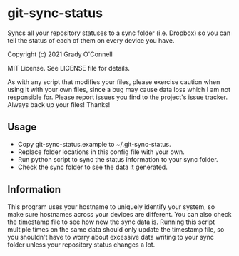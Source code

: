 # git-sync-status

Syncs all your repository statuses to a sync folder (i.e. Dropbox) so you can
tell the status of each of them on every device you have.

Copyright (c) 2021 Grady O'Connell

MIT License.  See LICENSE file for details.

As with any script that modifies your files, please exercise caution when
using it with your own files, since a bug may cause data loss which I am
not responsible for.  Please report issues you find to the project's
issue tracker.  Always back up your files!  Thanks!

## Usage

- Copy git-sync-status.example to ~/.git-sync-status.
- Replace folder locations in this config file with your own.
- Run python script to sync the status information to your sync folder.
- Check the sync folder to see the data it generated.

## Information

This program uses your hostname to uniquely identify your system, so make sure
hostnames across your devices are different.  You can also check the timestamp
file to see how new the sync data is.
Running this script multiple times on the same data should only update the
timestamp file, so you shouldn't have to worry about excessive data writing
to your sync folder unless your repository status changes a lot.

